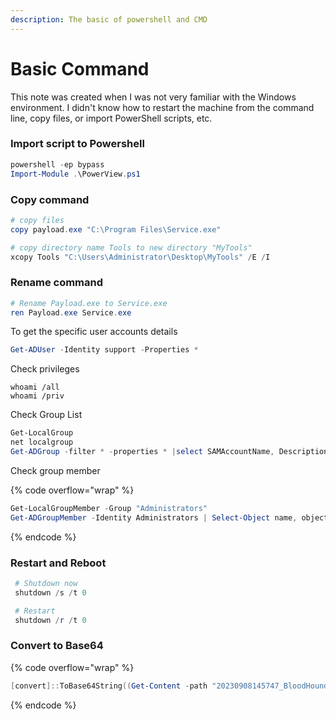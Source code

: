 ```yaml
---
description: The basic of powershell and CMD
---
```


# Basic Command

This note was created when I was not very familiar with the Windows environment. I didn't know how to restart the machine from the command line, copy files, or import PowerShell scripts, etc.

### Import script to Powershell

```powershell
powershell -ep bypass
Import-Module .\PowerView.ps1
```

### Copy command

```powershell
# copy files
copy payload.exe "C:\Program Files\Service.exe"

# copy directory name Tools to new directory "MyTools"
xcopy Tools "C:\Users\Administrator\Desktop\MyTools" /E /I
```

### Rename command

```powershell
# Rename Payload.exe to Service.exe
ren Payload.exe Service.exe
```

To get the specific user accounts details

```powershell
Get-ADUser -Identity support -Properties *
```

Check privileges

```
whoami /all
whoami /priv
```

Check Group List

```powershell
Get-LocalGroup
net localgroup
Get-ADGroup -filter * -properties * |select SAMAccountName, Description
```

Check group member

{% code overflow="wrap" %}
```powershell
Get-LocalGroupMember -Group "Administrators"
Get-ADGroupMember -Identity Administrators | Select-Object name, objectClass,distinguishedName
```
{% endcode %}

### Restart and Reboot

```powershell
 # Shutdown now
 shutdown /s /t 0

 # Restart
 shutdown /r /t 0
```

### Convert to Base64

{% code overflow="wrap" %}
```powershell
[convert]::ToBase64String((Get-Content -path "20230908145747_BloodHound.zip" -Encoding byte))
```
{% endcode %}
